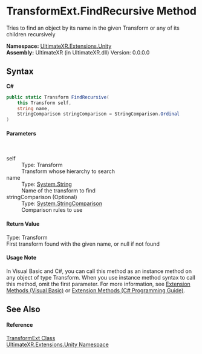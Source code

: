 # TransformExt.FindRecursive Method 
 

Tries to find an object by its name in the given Transform or any of its children recursively

**Namespace:**&nbsp;<a href="N_UltimateXR_Extensions_Unity">UltimateXR.Extensions.Unity</a><br />**Assembly:**&nbsp;UltimateXR (in UltimateXR.dll) Version: 0.0.0.0

## Syntax

**C#**<br />
``` C#
public static Transform FindRecursive(
	this Transform self,
	string name,
	StringComparison stringComparison = StringComparison.Ordinal
)
```


#### Parameters
&nbsp;<dl><dt>self</dt><dd>Type: Transform<br />Transform whose hierarchy to search</dd><dt>name</dt><dd>Type: <a href="https://docs.microsoft.com/dotnet/api/system.string" target="_blank" rel="noopener noreferrer">System.String</a><br />Name of the transform to find</dd><dt>stringComparison (Optional)</dt><dd>Type: <a href="https://learn.microsoft.com/dotnet/api/system.stringcomparison" target="_blank" rel="noopener noreferrer">System.StringComparison</a><br />Comparison rules to use</dd></dl>

#### Return Value
Type: Transform<br />First transform found with the given name, or null if not found

#### Usage Note
In Visual Basic and C#, you can call this method as an instance method on any object of type Transform. When you use instance method syntax to call this method, omit the first parameter. For more information, see <a href="https://docs.microsoft.com/dotnet/visual-basic/programming-guide/language-features/procedures/extension-methods" target="_blank" rel="noopener noreferrer">Extension Methods (Visual Basic)</a> or <a href="https://docs.microsoft.com/dotnet/csharp/programming-guide/classes-and-structs/extension-methods" target="_blank" rel="noopener noreferrer">Extension Methods (C# Programming Guide)</a>.

## See Also


#### Reference
<a href="T_UltimateXR_Extensions_Unity_TransformExt">TransformExt Class</a><br /><a href="N_UltimateXR_Extensions_Unity">UltimateXR.Extensions.Unity Namespace</a><br />